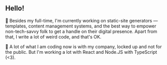 ## Hello! 

🔭  Besides my full-time, I'm currently working on static-site generators — templates, content management systems, and the best way to empower non-tech-savvy folk to get a handle on their digital presence. Apart from that, I write a lot of weird code, and that's OK. 

🌱  A lot of what I am coding now is with my company, locked up and not for the public. But I'm working a lot with React and Node.JS with TypeScript (<3). 

